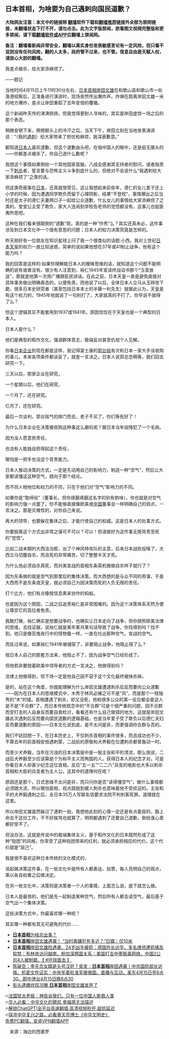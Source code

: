  <!-- 面包屑导航 --> <h2>日本首相，为啥要为自己遇刺向国民道歉？</h2> <p class="notice"><b>大陆网友注意：本文中的链接除 <a href="https://github.com/bannedbook/fanqiang" >翻墙</a>软件下载和<a href="https://github.com/killgcd/justmysocks/blob/master/README.md">翻墙推荐</a>链接外全部为禁网链接，未翻墙状态下打不开，请勿点击。此为文字版禁闻，欲看图文视频完整版和更多禁闻，请下载<a href="https://github.com/bannedbook/fanqiang">翻墙软件或APP</a>后翻墙上禁闻网。</p><p>备注：翻墙看新闻非常安全，翻墙以真实身份发表敏感言论有一定风险，但只看不说则没有任何风险，翻的人太多，政府管不过来，也不管。信息自由是天赋人权，请放心大胆的翻墙。</b></p>  <div class="entry"> <p>我差点被杀，给大家添麻烦了。</p> <p>——题记</p> <p>当地时间4月15日上午11时30分左右，<a href="https://www.bannedbook.org/bnews/tag/%E6%97%A5%E6%9C%AC%E9%A6%96%E7%9B%B8/" class="st_tag internal_tag" rel="tag" title="标签 日本首相 下的日志">日本首相</a><a href="https://www.bannedbook.org/bnews/tag/%e5%b2%b8%e7%94%b0%e6%96%87%e9%9b%84/" class="st_tag internal_tag" rel="tag" title="标签 岸田文雄 下的日志">岸田文雄</a>在和歌山县和歌山市一处渔港视察后，正准备进行演讲时，现场突然传出爆炸声。炸弹在距离岸田文雄一米的地方爆炸，差点让岸田重蹈了去年安倍的覆辙。</p> <p>这个新闻昨天传的沸沸扬扬，但我觉得更耐人寻味的，其实是岸田虚惊一场之后的那个表态。</p> <p>稍微安顿下来，擦擦额头上的冷汗之后，当天下午，岸田立刻在当地发表演讲说：“（我的<a href="https://www.bannedbook.org/bnews/tag/%E9%81%87%E5%88%BA/" class="st_tag internal_tag" rel="tag" title="标签 遇刺 下的日志">遇刺</a>）给大家带来了担忧和麻烦，我深表歉意。”</p> <p>都知道<a href="https://www.bannedbook.org/bnews/tag/%e6%97%a5%e6%9c%ac%e4%ba%ba/" class="st_tag internal_tag" rel="tag" title="标签 日本人 下的日志">日本人</a>喜欢道歉，但这个道歉由头吧，在咱中国人的眼中，还是挺无厘头的——你都差点被杀了，你自己道什么歉呢？</p> <p>我想这个事情如果倒给一个其他国家首脑，八成会感谢其支持者的慰问，或者指责一下<a href="https://www.bannedbook.org/bnews/tag/%E5%88%BA%E6%9D%80/" class="st_tag internal_tag" rel="tag" title="标签 刺杀 下的日志">刺杀</a>者，誓言要与恐怖主义斗争到底什么的，但绝对不会说什么“我遇刺给大家添麻烦了”之类的话。</p> <p>但这类奇葩事在<a href="https://www.bannedbook.org/bnews/tag/%e6%97%a5%e6%9c%ac/" class="st_tag internal_tag" rel="tag" title="标签 日本 下的日志">日本</a>，还真就很常见，这让我想起来前些年，德仁的女儿爱子还上小学的时候，因为遭遇同学欺负而留下心理阴影，结果“不登校”，事情爆出之后当时还是太子的德仁夫妻两口子一起给公众道歉，什幺女儿的事情给大家添麻烦了之类的，堂堂公主受了欺负，家大人连闹到学校告老师的觉悟都没有。这事儿也挺匪夷所思吧。</p> <p>这种在我们看来很颠倒的“道歉”观，真的是一种“作秀”么？其实还真未必，这件事涉及到日本文化中一个很有意思的问题；日本人的权力决策究竟是怎样的。</p> <p>昨天刚好有一位朋友在知识星球上问了我一个很类似的话题:小西，我对上世纪<a href="https://www.bannedbook.org/bnews/tag/%e6%97%a5%e6%9c%ac%e5%a4%a9%e7%9a%87/" class="st_tag internal_tag" rel="tag" title="标签 日本天皇 下的日志">日本天皇</a>的权力一直比较迷惑，简单的说如果他想在37年或41制止战争，他有这个能力吗？</p> <p>我的回答是这样的:如果你理解能日本人的暧昧思维的话，就知道这个问题不能明确的说有或者没有。很少有人注意到，裕仁1945年宣读终战诏书那个“玉音放送”，那就是他第一次用广播跟臣民讲话。在此之前，日本天皇一直是避免直接对具体事务做出明确表态的，以便免责。而他说了以后，全体日本人立马从玉碎改下跪，很多日本史研究者（甚至包括日本本土的半藤一利先生）就据此认为，天皇是有这个权力的，1945年他就说了一句别打了，大家就真的不打了。你早说不就得了么？</p> <p>但这个逻辑其实不能套用到1937或1941年。原因恰恰在于天皇也是一个典型的日本人。</p> <p>日本人是什么？</p> <p>他们是典型的稻作文化，强调群体意志，极端反对甚至仇视个人见解。</p> <p>你看<a href="https://www.bannedbook.org/bnews/tag/%E6%97%A5%E6%9C%AC%E4%BC%81%E4%B8%9A/" class="st_tag internal_tag" rel="tag" title="标签 日本企业 下的日志">日本企业</a>到现在都是这样，我记得富士康的<a href="https://www.bannedbook.org/bnews/tag/%e9%83%ad%e5%8f%b0%e9%93%ad/" class="st_tag internal_tag" rel="tag" title="标签 郭台铭 下的日志">郭台铭</a>有次和日本一家大手谈收购的事儿，本来各项条件都谈妥了，就差一言决之。日本人说郭总您稍等，我们回去研究一下。</p> <p>三天以后，那家企业在研究，</p> <p>一个星期以后，他们在研究，</p> <p>一个月了，还在研究。</p> <p>仨月了，还在研究。</p> <p>最后一次谈判，郭台铭气的摔门而去，老子不买了，你们等死好了！</p> <p>为什么日本企业在决策被收购这种事这么磨叽呢？跟日本当年投降犯了一个毛病。</p> <p>因为没人愿意担责任，</p> <p>也没有人能独自担得起这个责任，</p> <p>哪怕是一把手也没这个背责能力。</p> <p>日本人推动决策的方式，一定是先动用自己的影响力，制造一种“空气”，然后让大家都读懂这这种空气，趋向于那个结论。</p> <p>而不同人物地位和权力的不同，只在于他们对“空气”影响力的不同。</p>  <p>如果你是“取缔役”（董事长，但你琢磨琢磨这名字的别有韵味），你也就是对空气的影响力强一点罢了。你不能够直接像欧美或<span class='wp_keywordlink_affiliate'><a href="https://www.bannedbook.org/" title="中国" target="_blank">中国</a></span>董事会一样明确自己的观点，一言决之。那是灾难性的，对你自己来说。</p> <p>再大的领导，也要躲在集体之后，才能行使自己的权威。这是日本人的处事方式。</p> <p>你要脱离这个方式出非常之谋可不可以？可以！但请做好为这件事无限背责至死的“觉悟”。</p> <p>比如二战末期的大西泷治郎，出了个神风特攻队的主意，后来日本战败投降了，大西立马切腹自杀，而且死的非常痛苦，切了整整半天才死。</p> <p>为什么他必须自杀真死，而对美宣战的首相东条英机做做自杀样子就行了？</p> <p>因为东条做的就是空气到那里后的集体决策。而大西想的是与众不同的奇谋，于是大西而不是东条或天皇，就必须自己为因决策而死的人负无限的责任。</p> <p>打个比方，他们有点像按信息素来协作的蚂蚁。</p> <p>也是因为这个原因，二战之后追责裕仁是非常困难的。因为这个决策体系天然方便让尊崇它的高位者免责。</p> <p>我敢打赌，裕仁确实是想要战争的，也确实让日本走向了战争，但你按照欧美法律的思维，去找证据，说裕仁就是某年某月某句话导致了战争，你找得到吗？找不到。他只是像百鬼夜行中的怪物蜃一样，一直在吐出那种空气，宣战的空气。</p> <p>而反过来说，如果裕仁1941年被魂穿了，非要阻止战争，他阻止得了么？</p> <p>按日本人自己的那套方法来，他阻止不了，因为战争空气已经形成了。</p> <p>但他若非要按着欧美中领导者的方式一言决之，他做得到吗？</p> <p>法律上他做得到，但下场一定是他自己因不容于这个文化最终被抹杀掉。</p>  <p>是的，站在这个角度，你就能理解为什么岸田文雄遭遇刺杀后反而要向公众道歉——因为在日本人的思维模式中，木秀于林风必摧之可不是“风”，而是那个一枝独秀的“木”的错。首相遭遇了刺杀，却又没死，他和很多公众的第一反应都会是这人是不是“不合群”了，而日本传统观念中的“不合群”可是个很严重的问题，因不合群而受打击的人自身反而要自我检讨，看看还有什么自己做错的地方。这就是岸田文雄此次遇刺后反而要向国民道歉的逻辑基础，也是当年爱子受了欺负以后德仁夫妇反而要道歉的原因——日本文化说到底，是不太问是非，而更强调你合群与否的。</p> <p>我们不妨回想一下，在日本历史上，不仅刺杀首相的事件很多，而且成功也不少，不算去年的前首相安倍遇刺案，二战前的原敬和犬养毅在位遭刺杀都曾轰动一时。</p> <p>而至少犬养毅，当年在污浊的日本决策层中是一股主张和平的清流，那么按说，二战后犬养毅至少应该算是个为和平主义而殉国的人，获得日本人的纪念才对。可是你看日本人却甚少纪念这位首相，反应“五一五”“二二六”兵变的电影也大多以刺杀首相和大臣的兵变者为主人公。这其中的道理何在呢？</p> <p>原因还是那个，日式思维不太问是非，而只问你是否“读得懂空气”，做什么事情都必须随大流，所以哪怕首相，观点跳脱到被人刺杀也意味着他不受欢迎的。主张和平的犬养毅遇刺之后，全日本35万人写联名信要求法院不判刺客死罪。道理就在这里。</p> <p>所以岸田文雄虽然躲过了遇刺一劫，我想他此刻的心情一定还是有点委屈的，豁上命去干这份工作，干不好挨骂也就算了，明明都遇刺了还要自己道歉，倒给谁心里都好受不了。</p> <p>但没办法，这就是传说中的极端集体主义，基于稻作文化的日本既然形成了这种“抱团”的风格，你享受了这种抱团带来的红利，就必须承担相应的代价。这个代价就是“屈己”。</p> <p>我是很不喜欢这种日本传统的文化模式的，</p> <p>说起做决策这件事，在一些文化中是所有人都表达、投票，每人亮明自己的观点，乘以各自权重之后做决定。</p> <p>在另一些文化中，决策则是决策者一个人的事情，上面怎么说，底下就怎么做。</p> <p>日本人是最怪的，他们是先一起制造某种空气，然后所有人都去读空气，最后基于空气出一个集体决策。</p> <p>这些决策方式中，你最喜欢哪一种呢？</p> <p>其实哪一种都有其无可避免的代价……</p> <!--<div id="taboola-mid-1"></div>--><ul class='op-related-articles' title='相关阅读'> <li><a href='https://www.bannedbook.org/bnews/comments/20230417/1872975.html' target='_blank'><b>日本首相</b>为啥总出事？</a></li> <li><a href='https://www.bannedbook.org/bnews/cnnews/20230416/1872803.html' target='_blank'><b>日本首相</b>岸田文雄遇袭！ “当时离嫌犯有多近？”日媒：仅10米</a></li> <li><a href='https://www.bannedbook.org/bnews/bannedvideo/20230416/1872633.html' target='_blank'><b>日本首相</b>岸田文雄险遇袭，24岁凶手被抓；德国外长访华，多名律师遭抓捕及软禁；布林肯访问越南，盼加深两国关系；美国打击中墨贩毒网络，中国2公司4人被制裁。【 #环球直击 】</a></li> <li><a href='https://www.bannedbook.org/bnews/sohnews/20230415/1872570.html' target='_blank'>陈破空：李先念女婿是头号汉奸？突发：<b>日本首相</b>岸田遇袭！中共国防部长访俄。机密文件证实：中央军委批准军援俄国。直播与互动。美东4月15日早8点30、即中港台4月15日晚8点30</a></li> <li><a href='https://www.bannedbook.org/bnews/cnnews/20230415/1872518.html' target='_blank'>街头遇爆炸现况曝 <b>日本首相</b>岸田文雄发声了</a></li> </ul> <p class="texttj"> 🔥<a href="https://www.bannedbook.org/bnews/ssgc/20230219/1850782.html" target="_blank">法国犹太老板：神告诉我们，只有一位中国人能救人类</a><br/> 🔥<a href="https://www.bannedbook.org/bnews/comments/20220220/1694796.html" target="_blank">华人必看：中华文化的飓风 幸福感无法描述</a><br/> 🔥<a href="https://github.com/bannedbook/fanqiang/wiki/V2ray%E6%9C%BA%E5%9C%BA" target="_blank">解锁ChatGPT|全平台高速翻墙:高清视频秒开,超低延迟</a><br/> 🔥<a href="https://www.bannedbook.org/bnews/comments/20220808/1768773.html" target="_blank">探寻中华复兴之路，必看章天亮博士《中华文明史》</a><br/> <a href="https://github.com/bannedbook/fanqiang/wiki/%E7%A6%81%E9%97%BB%E7%BD%91%E5%AE%89%E5%8D%93%E7%BF%BB%E5%A2%99%E6%96%B0%E9%97%BBAPP" target="_blank">免费PC翻墙、安卓VPN翻墙APP</a><br/> </p> <p class="src-info">　来源：海边的西塞罗 </p><a name='sharetosocial'></a> <div style="margin-bottom:5px;padding-bottom:5px;clear:both"> <div id="archive-pix-1" class="banner-ads"> <!-- AuctionX Display platform tag START --> <div id="27602x728x90x621x_ADSLOT1" clicktrack="%%CLICK_URL_ESC%%"></div>  <!-- AuctionX Display platform tag END --> </div> <div id="archive-pix-2" class="banner-ads"> <!-- AuctionX Display platform tag START --> <div id="27556x300x250x621x_ADSLOT1" clicktrack="%%CLICK_URL_ESC%%" style="margin:0 auto;text-align:center"></div>  <!-- AuctionX Display platform tag END --> </div> </div>  <div id="archive-pix-1" class="banner-ads"> <!-- AuctionX Display platform tag START --> <div id="27603x728x90x621x_ADSLOT1" clicktrack="%%CLICK_URL_ESC%%"></div>  <!-- AuctionX Display platform tag END --> </div> </div><!--END ENTRY--> 